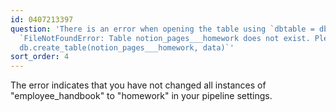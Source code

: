 ```yaml
---
id: 0407213397
question: 'There is an error when opening the table using `dbtable = db.open_table("notion_pages___homework")`:
  `FileNotFoundError: Table notion_pages___homework does not exist. Please first call
  db.create_table(notion_pages___homework, data)`'
sort_order: 4
---
```


The error indicates that you have not changed all instances of "employee_handbook" to "homework" in your pipeline settings.